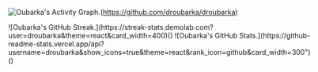 <!-- Contribution Graph -->
![Oubarka's Activity Graph.](https://github-readme-activity-graph.vercel.app/graph?username=droubarka&theme=react-dark)(https://github.com/droubarka/droubarka)

<div>
	<div style="display: flex;">
		![Oubarka's GitHub Streak.](https://streak-stats.demolab.com?user=droubarka&theme=react&card_width=400)()
		![Oubarka's GitHub Stats.](https://github-readme-stats.vercel.app/api?username=droubarka&show_icons=true&theme=react&rank_icon=github&card_width=300")()
	</div>
</div>
